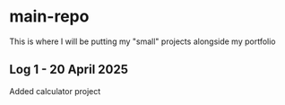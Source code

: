 # main-repo

This is where I will be putting my "small" projects alongside my portfolio

## Log 1 - 20 April 2025

Added calculator project
